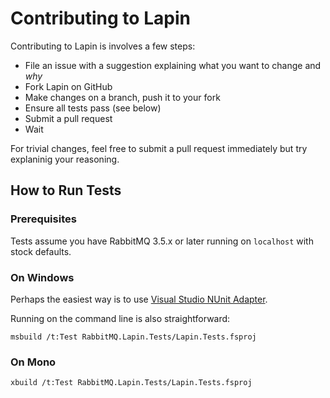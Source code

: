 # Contributing to Lapin

Contributing to Lapin is involves a few steps:

 * File an issue with a suggestion explaining what you want to change and *why*
 * Fork Lapin on GitHub
 * Make changes on a branch, push it to your fork
 * Ensure all tests pass (see below)
 * Submit a pull request
 * Wait

For trivial changes, feel free to submit a pull request immediately
but try explaninig your reasoning.


## How to Run Tests

### Prerequisites

Tests assume you have RabbitMQ 3.5.x or later running on `localhost` with stock
defaults.


### On Windows

Perhaps the easiest way is to use [Visual Studio NUnit Adapter](https://visualstudiogallery.msdn.microsoft.com/6ab922d0-21c0-4f06-ab5f-4ecd1fe7175d).
 
Running on the command line is also straightforward:

    msbuild /t:Test RabbitMQ.Lapin.Tests/Lapin.Tests.fsproj


### On Mono

    xbuild /t:Test RabbitMQ.Lapin.Tests/Lapin.Tests.fsproj
